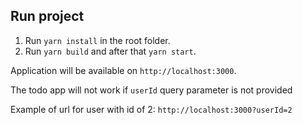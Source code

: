 ## Run project

1. Run `yarn install` in the root folder.
2. Run `yarn build` and after that `yarn start`.

Application will be available on `http://localhost:3000`.

The todo app will not work if `userId` query parameter is not provided

Example of url for user with id of 2: `http://localhost:3000?userId=2`
